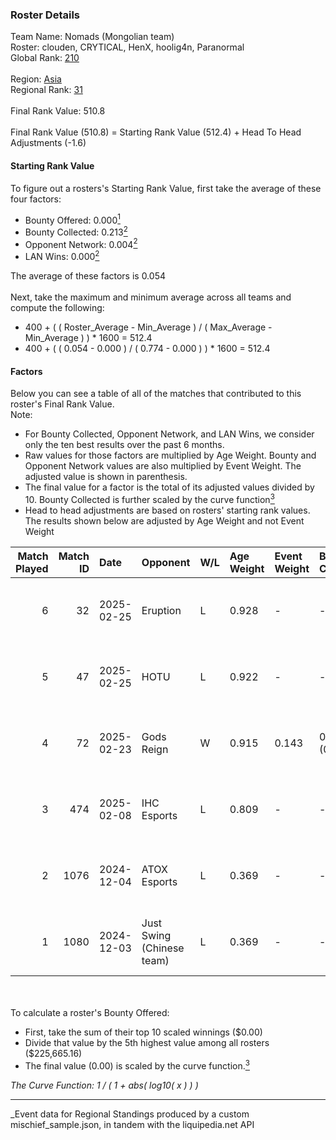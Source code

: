 ### Roster Details<br />
Team Name: Nomads (Mongolian team)<br />
Roster: clouden, CRYTICAL, HenX, hoolig4n, Paranormal<br />
Global Rank: [210](../../standings_global_2025_04_07.md)<br />
<br />
Region: [Asia]( ../../standings_asia_2025_04_07.md)<br />
Regional Rank: [31]( ../../standings_asia_2025_04_07.md)<br />
<br />
Final Rank Value:  510.8<br />
<br />
Final Rank Value (510.8) = Starting Rank Value (512.4) + Head To Head Adjustments (-1.6)<br />

#### Starting Rank Value<br />
To figure out a rosters's Starting Rank Value, first take the average of these four factors:<br />
- Bounty Offered: 0.000[<sup>1</sup>](#table2)
- Bounty Collected: 0.213[<sup>2</sup>](#table1)
- Opponent Network: 0.004[<sup>2</sup>](#table1)
- LAN Wins: 0.000[<sup>2</sup>](#table1)

The average of these factors is 0.054<br />
<br />
Next, take the maximum and minimum average across all teams and compute the following:<br />
- 400 + ( ( Roster_Average - Min_Average ) / ( Max_Average - Min_Average ) ) * 1600 = 512.4
- 400 + ( ( 0.054 - 0.000 ) / ( 0.774 - 0.000 ) ) * 1600 = 512.4


#### Factors<br />
Below you can see a table of all of the matches that contributed to this roster's Final Rank Value.<br />
Note:<br />

- For Bounty Collected, Opponent Network, and LAN Wins, we consider only the ten best results over the past 6 months.
- Raw values for those factors are multiplied by Age Weight. Bounty and Opponent Network values are also multiplied by Event Weight. The adjusted value is shown in parenthesis.
- The final value for a factor is the total of its adjusted values divided by 10. Bounty Collected is further scaled by the curve function[<sup>3</sup>](#curveFunction)
- Head to head adjustments are based on rosters' starting rank values. The results shown below are adjusted by Age Weight and not Event Weight
<span id="table1"></span><br />


| Match Played | Match ID | Date       | Opponent                  | W/L | Age Weight | Event Weight | Bounty Collected | Opponent Network | LAN Wins  | H2H Adj. | Roster                                        |
| -: | -: | :- | :- | :- | :- | :- | :- | :- | :- | -: | :- |
|            6 |       32 | 2025-02-25 | Eruption                  | L   | 0.928      | -            | -                | -                | -         |    -3.74 | clouden, CRYTICAL, HenX, hoolig4n, Paranormal |
|            5 |       47 | 2025-02-25 | HOTU                      | L   | 0.922      | -            | -                | -                | -         |   -12.70 | clouden, CRYTICAL, HenX, hoolig4n, Paranormal |
|            4 |       72 | 2025-02-23 | Gods Reign                | W   | 0.915      | 0.143        | 0.016 (0.002)    | 0.329 (0.043)    | 0 (0.000) |    25.76 | clouden, CRYTICAL, HenX, hoolig4n, Paranormal |
|            3 |      474 | 2025-02-08 | IHC Esports               | L   | 0.809      | -            | -                | -                | -         |    -6.86 | CRYTICAL, HenX, hoolig4n, KRST, shinobi       |
|            2 |     1076 | 2024-12-04 | ATOX Esports              | L   | 0.369      | -            | -                | -                | -         |    -0.81 | CRYTICAL, HenX, hoolig4n, Randyyyy, shinobi   |
|            1 |     1080 | 2024-12-03 | Just Swing (Chinese team) | L   | 0.369      | -            | -                | -                | -         |    -3.29 | CRYTICAL, HenX, hoolig4n, Randyyyy, shinobi   |

<br />
<span id="table2"></span><br />
To calculate a roster's Bounty Offered:<br />

- First, take the sum of their top 10 scaled winnings ($0.00)
- Divide that value by the 5th highest value among all rosters ($225,665.16)
- The final value (0.00) is scaled by the curve function.[<sup>3</sup>](#curveFunction)

<span id="curveFunction"></span>_The Curve Function: 1 / ( 1 + abs( log10( x ) ) )_<br />

---
_Event data for Regional Standings produced by a custom mischief_sample.json, in tandem with the liquipedia.net API<br />
